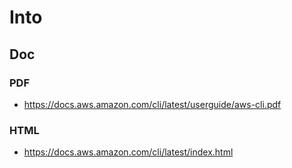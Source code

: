 # Into

## Doc
### PDF
* https://docs.aws.amazon.com/cli/latest/userguide/aws-cli.pdf
### HTML
* https://docs.aws.amazon.com/cli/latest/index.html

